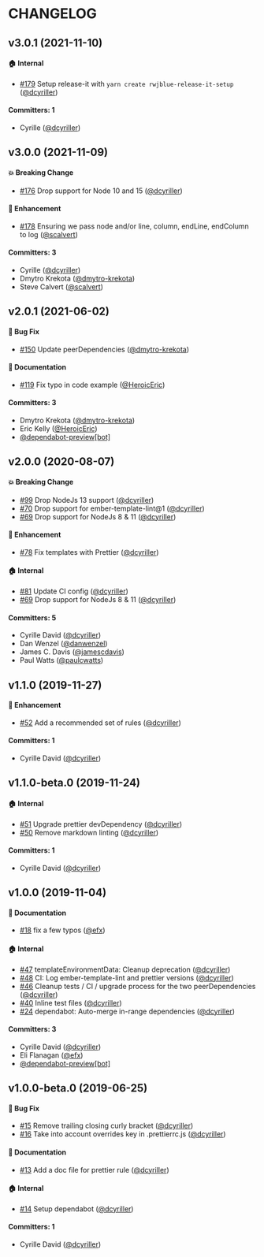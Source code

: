 # CHANGELOG


## v3.0.1 (2021-11-10)

#### :house: Internal
* [#179](https://github.com/ember-template-lint/ember-template-lint-plugin-prettier/pull/179) Setup release-it with `yarn create rwjblue-release-it-setup` ([@dcyriller](https://github.com/dcyriller))

#### Committers: 1
- Cyrille ([@dcyriller](https://github.com/dcyriller))

## v3.0.0 (2021-11-09)

#### :boom: Breaking Change
* [#176](https://github.com/ember-template-lint/ember-template-lint-plugin-prettier/pull/176) Drop support for Node 10 and 15 ([@dcyriller](https://github.com/dcyriller))

#### :rocket: Enhancement
* [#178](https://github.com/ember-template-lint/ember-template-lint-plugin-prettier/pull/178) Ensuring we pass node and/or line, column, endLine, endColumn to log ([@scalvert](https://github.com/scalvert))

#### Committers: 3
- Cyrille ([@dcyriller](https://github.com/dcyriller))
- Dmytro Krekota ([@dmytro-krekota](https://github.com/dmytro-krekota))
- Steve Calvert ([@scalvert](https://github.com/scalvert))

## v2.0.1 (2021-06-02)

#### :bug: Bug Fix
* [#150](https://github.com/ember-template-lint/ember-template-lint-plugin-prettier/pull/150) Update peerDependencies ([@dmytro-krekota](https://github.com/dmytro-krekota))

#### :memo: Documentation
* [#119](https://github.com/ember-template-lint/ember-template-lint-plugin-prettier/pull/119) Fix typo in code example ([@HeroicEric](https://github.com/HeroicEric))

#### Committers: 3
- Dmytro Krekota ([@dmytro-krekota](https://github.com/dmytro-krekota))
- Eric Kelly ([@HeroicEric](https://github.com/HeroicEric))
- [@dependabot-preview[bot]](https://github.com/apps/dependabot-preview)

## v2.0.0 (2020-08-07)

#### :boom: Breaking Change
* [#99](https://github.com/ember-template-lint/ember-template-lint-plugin-prettier/pull/99) Drop NodeJs 13 support ([@dcyriller](https://github.com/dcyriller))
* [#70](https://github.com/ember-template-lint/ember-template-lint-plugin-prettier/pull/70) Drop support for ember-template-lint@1 ([@dcyriller](https://github.com/dcyriller))
* [#69](https://github.com/ember-template-lint/ember-template-lint-plugin-prettier/pull/69) Drop support for NodeJs 8 & 11 ([@dcyriller](https://github.com/dcyriller))

#### :rocket: Enhancement
* [#78](https://github.com/ember-template-lint/ember-template-lint-plugin-prettier/pull/78) Fix templates with Prettier ([@dcyriller](https://github.com/dcyriller))

#### :house: Internal
* [#81](https://github.com/ember-template-lint/ember-template-lint-plugin-prettier/pull/81) Update CI config ([@dcyriller](https://github.com/dcyriller))
* [#69](https://github.com/ember-template-lint/ember-template-lint-plugin-prettier/pull/69) Drop support for NodeJs 8 & 11 ([@dcyriller](https://github.com/dcyriller))

#### Committers: 5
- Cyrille David ([@dcyriller](https://github.com/dcyriller))
- Dan Wenzel ([@danwenzel](https://github.com/danwenzel))
- James C. Davis ([@jamescdavis](https://github.com/jamescdavis))
- Paul Watts ([@paulcwatts](https://github.com/paulcwatts))

## v1.1.0 (2019-11-27)

#### :rocket: Enhancement
* [#52](https://github.com/ember-template-lint/ember-template-lint-plugin-prettier/pull/52) Add a recommended set of rules ([@dcyriller](https://github.com/dcyriller))

#### Committers: 1
- Cyrille David ([@dcyriller](https://github.com/dcyriller))

## v1.1.0-beta.0 (2019-11-24)

#### :house: Internal
* [#51](https://github.com/ember-template-lint/ember-template-lint-plugin-prettier/pull/51) Upgrade prettier devDependency ([@dcyriller](https://github.com/dcyriller))
* [#50](https://github.com/ember-template-lint/ember-template-lint-plugin-prettier/pull/50) Remove markdown linting ([@dcyriller](https://github.com/dcyriller))

#### Committers: 1
- Cyrille David ([@dcyriller](https://github.com/dcyriller))

## v1.0.0 (2019-11-04)

#### :memo: Documentation
* [#18](https://github.com/dcyriller/ember-template-lint-plugin-prettier/pull/18) fix a few typos ([@efx](https://github.com/efx))

#### :house: Internal
* [#47](https://github.com/dcyriller/ember-template-lint-plugin-prettier/pull/47) templateEnvironmentData: Cleanup deprecation ([@dcyriller](https://github.com/dcyriller))
* [#48](https://github.com/dcyriller/ember-template-lint-plugin-prettier/pull/48) CI: Log ember-template-lint and prettier versions ([@dcyriller](https://github.com/dcyriller))
* [#46](https://github.com/dcyriller/ember-template-lint-plugin-prettier/pull/46) Cleanup tests / CI / upgrade process for the two peerDependencies ([@dcyriller](https://github.com/dcyriller))
* [#40](https://github.com/dcyriller/ember-template-lint-plugin-prettier/pull/40) Inline test files ([@dcyriller](https://github.com/dcyriller))
* [#24](https://github.com/dcyriller/ember-template-lint-plugin-prettier/pull/24) dependabot: Auto-merge in-range dependencies ([@dcyriller](https://github.com/dcyriller))

#### Committers: 3
- Cyrille David ([@dcyriller](https://github.com/dcyriller))
- Eli Flanagan ([@efx](https://github.com/efx))
- [@dependabot-preview[bot]](https://github.com/apps/dependabot-preview)


## v1.0.0-beta.0 (2019-06-25)

#### :bug: Bug Fix
* [#15](https://github.com/dcyriller/ember-template-lint-plugin-prettier/pull/15) Remove trailing closing curly bracket ([@dcyriller](https://github.com/dcyriller))
* [#16](https://github.com/dcyriller/ember-template-lint-plugin-prettier/pull/16) Take into account overrides key in .prettierrc.js ([@dcyriller](https://github.com/dcyriller))

#### :memo: Documentation
* [#13](https://github.com/dcyriller/ember-template-lint-plugin-prettier/pull/13) Add a doc file for prettier rule ([@dcyriller](https://github.com/dcyriller))

#### :house: Internal
* [#14](https://github.com/dcyriller/ember-template-lint-plugin-prettier/pull/14) Setup dependabot ([@dcyriller](https://github.com/dcyriller))

#### Committers: 1
- Cyrille David ([@dcyriller](https://github.com/dcyriller))
